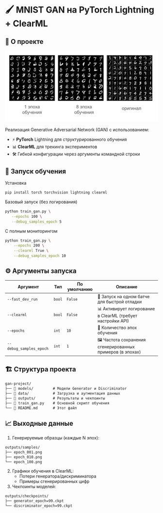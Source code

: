# 🖌️ MNIST GAN на PyTorch Lightning + ClearML
## 📌 О проекте
![GAN MNIST Animation](assets/Sample.png)


Реализация Generative Adversarial Network (GAN) с использованием:
*   ⚡ <b>PyTorch</b> Lightning для структурированного обучения
*   📊 <b>ClearML</b> для трекинга экспериментов
*   🛠️ Гибкой конфигурации через аргументы командной строки

## 🚀 Запуск обучения
Установка
```bash
pip install torch torchvision lightning clearml
```

 Базовый запуск (без логирования)
 ```bash
 python train_gan.py \
    --epochs 100 \
    --debug_samples_epoch 5
```
С полным мониторингом
```bash
python train_gan.py \
    --epochs 200 \
    --clearml True \
    --debug_samples_epoch 10
```
## ⚙️ Аргументы запуска
| Аргумент               | Тип    | По умолчанию | Описание                                                                 |
|------------------------|--------|--------------|--------------------------------------------------------------------------|
| `--fast_dev_run`       | `bool` | `False`      | 🔧 Запуск на одном батче для быстрой отладки                             |
| `--clearml`            | `bool` | `False`      | 📊 Активирует логирование в ClearML (требует настройки API)              |
| `--epochs`             | `int`  | `10`          | 🔄 Количество эпох обучения                                              |
| `--debug_samples_epoch`| `int`  | `1`          | 🖼️ Частота сохранения сгенерированных примеров (в эпохах)                |

## 🏗️ Структура проекта
```text
gan-project/
├── 📂 models/         # Модели Generator и Discriminator
├── 📂 data/           # Загрузка и аугментация данных
├── 📂 outputs/        # Результаты и чекпоинты
├── 🚀 train_gan.py    # Основной скрипт обучения
└── 📜 README.md       # Этот файл
```
## 📈 Выходные данные
1. Генерируемые образцы (каждые N эпох):
```text
outputs/samples/
├── epoch_001.png
├── epoch_010.png
└── epoch_100.png
```
2. Графики обучения в ClearML:
   * Потери генератора/дискриминатора
   * Примеры сгенерированных цифр
3. Чекпоинты моделей:
```text
outputs/checkpoints/
├── generator_epoch=99.ckpt
└── discriminator_epoch=99.ckpt
```